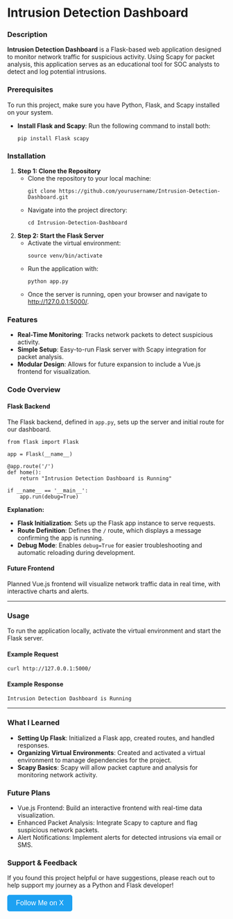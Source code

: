 <h1>Intrusion Detection Dashboard</h1>

<h3>Description</h3>
<p><strong>Intrusion Detection Dashboard</strong> is a Flask-based web application designed to monitor network traffic for suspicious activity. Using Scapy for packet analysis, this application serves as an educational tool for SOC analysts to detect and log potential intrusions.</p>

<h3>Prerequisites</h3>
<p>To run this project, make sure you have Python, Flask, and Scapy installed on your system.</p>
<ul>
    <li><strong>Install Flask and Scapy</strong>: Run the following command to install both:
        <pre><code>pip install Flask scapy</code></pre>
    </li>
</ul>

<h3>Installation</h3>
<ol>
    <li><strong>Step 1: Clone the Repository</strong>
        <ul>
            <li>Clone the repository to your local machine:</li>
            <pre><code>git clone https://github.com/yourusername/Intrusion-Detection-Dashboard.git</code></pre>
            <li>Navigate into the project directory:</li>
            <pre><code>cd Intrusion-Detection-Dashboard</code></pre>
        </ul>
    </li>
    <li><strong>Step 2: Start the Flask Server</strong>
        <ul>
            <li>Activate the virtual environment:</li>
            <pre><code>source venv/bin/activate</code></pre>
            <li>Run the application with:</li>
            <pre><code>python app.py</code></pre>
            <li>Once the server is running, open your browser and navigate to <a href="http://127.0.0.1:5000/" target="_blank">http://127.0.0.1:5000/</a>.</li>
        </ul>
    </li>
</ol>

<h3>Features</h3>
<ul>
    <li><strong>Real-Time Monitoring</strong>: Tracks network packets to detect suspicious activity.</li>
    <li><strong>Simple Setup</strong>: Easy-to-run Flask server with Scapy integration for packet analysis.</li>
    <li><strong>Modular Design</strong>: Allows for future expansion to include a Vue.js frontend for visualization.</li>
</ul>

<h3>Code Overview</h3>

<h4>Flask Backend</h4>
<p>The Flask backend, defined in <code>app.py</code>, sets up the server and initial route for our dashboard.</p>

<pre><code>from flask import Flask

app = Flask(__name__)

@app.route('/')
def home():
    return "Intrusion Detection Dashboard is Running"

if __name__ == '__main__':
    app.run(debug=True)
</code></pre>

<p><strong>Explanation:</strong></p>
<ul>
    <li><strong>Flask Initialization</strong>: Sets up the Flask app instance to serve requests.</li>
    <li><strong>Route Definition</strong>: Defines the <code>/</code> route, which displays a message confirming the app is running.</li>
    <li><strong>Debug Mode</strong>: Enables <code>debug=True</code> for easier troubleshooting and automatic reloading during development.</li>
</ul>

<h4>Future Frontend</h4>
<p>Planned Vue.js frontend will visualize network traffic data in real time, with interactive charts and alerts.</p>

---

<h3>Usage</h3>
<p>To run the application locally, activate the virtual environment and start the Flask server.</p>

<h4>Example Request</h4>
<pre><code>curl http://127.0.0.1:5000/</code></pre>

<h4>Example Response</h4>
<pre><code>Intrusion Detection Dashboard is Running</code></pre>

---

<h3>What I Learned</h3>
<ul>
    <li><strong>Setting Up Flask</strong>: Initialized a Flask app, created routes, and handled responses.</li>
    <li><strong>Organizing Virtual Environments</strong>: Created and activated a virtual environment to manage dependencies for the project.</li>
    <li><strong>Scapy Basics</strong>: Scapy will allow packet capture and analysis for monitoring network activity.</li>
</ul>

<h3>Future Plans</h3>
<ul>
    <li>Vue.js Frontend: Build an interactive frontend with real-time data visualization.</li>
    <li>Enhanced Packet Analysis: Integrate Scapy to capture and flag suspicious network packets.</li>
    <li>Alert Notifications: Implement alerts for detected intrusions via email or SMS.</li>
</ul>

<h3>Support & Feedback</h3>
<p>If you found this project helpful or have suggestions, please reach out to help support my journey as a Python and Flask developer!</p>

<p><a href="https://x.com/kelvinintech" target="_blank" style="text-decoration: none;">
   <button style="background-color: #1DA1F2; color: white; border: none; padding: 10px 20px; font-size: 16px; border-radius: 5px;">
       Follow Me on X
   </button>
</a></p>
